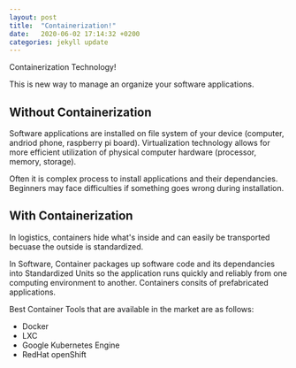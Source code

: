 ```yaml
---
layout: post
title:  "Containerization!"
date:   2020-06-02 17:14:32 +0200
categories: jekyll update
---
```

Containerization Technology!

This is new way to manage an organize your software applications. 

## Without Containerization
Software applications are installed on file system of your device (computer, andriod phone, raspberry pi board). Virtualization technology allows for more efficient utilization of physical computer hardware (processor, memory, storage). 

Often it is complex process to install applications and their dependancies. Beginners may face difficulties if something goes wrong during installation.  

## With Containerization

In logistics, containers hide what's inside and can easily be transported becuase the outside is standardized. 

In Software, Container packages up software code and its dependancies into Standardized Units so the application runs quickly and reliably from one computing environment to another. Containers consits of prefabricated applications. 

Best Container Tools that are available in the market are as follows:
* Docker
* LXC
* Google Kubernetes Engine
* RedHat openShift




